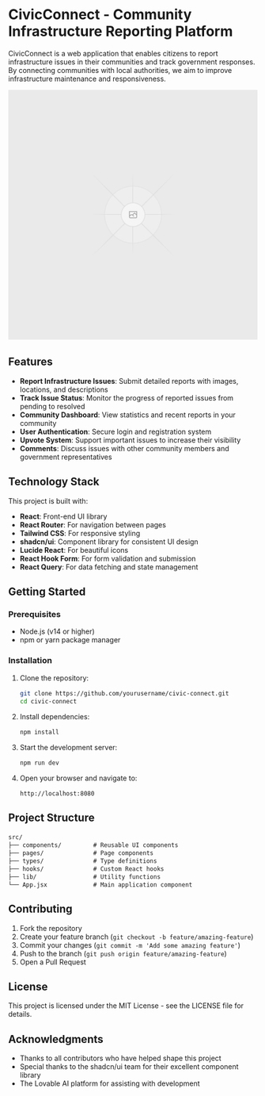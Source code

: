 
# CivicConnect - Community Infrastructure Reporting Platform

CivicConnect is a web application that enables citizens to report infrastructure issues in their communities and track government responses. By connecting communities with local authorities, we aim to improve infrastructure maintenance and responsiveness.

![CivicConnect Interface](public/placeholder.svg)

## Features

- **Report Infrastructure Issues**: Submit detailed reports with images, locations, and descriptions
- **Track Issue Status**: Monitor the progress of reported issues from pending to resolved
- **Community Dashboard**: View statistics and recent reports in your community
- **User Authentication**: Secure login and registration system
- **Upvote System**: Support important issues to increase their visibility
- **Comments**: Discuss issues with other community members and government representatives

## Technology Stack

This project is built with:

- **React**: Front-end UI library
- **React Router**: For navigation between pages
- **Tailwind CSS**: For responsive styling
- **shadcn/ui**: Component library for consistent UI design
- **Lucide React**: For beautiful icons
- **React Hook Form**: For form validation and submission
- **React Query**: For data fetching and state management

## Getting Started

### Prerequisites

- Node.js (v14 or higher)
- npm or yarn package manager

### Installation

1. Clone the repository:
   ```bash
   git clone https://github.com/yourusername/civic-connect.git
   cd civic-connect
   ```

2. Install dependencies:
   ```bash
   npm install
   ```

3. Start the development server:
   ```bash
   npm run dev
   ```

4. Open your browser and navigate to:
   ```
   http://localhost:8080
   ```

## Project Structure

```
src/
├── components/         # Reusable UI components
├── pages/              # Page components
├── types/              # Type definitions
├── hooks/              # Custom React hooks
├── lib/                # Utility functions
└── App.jsx             # Main application component
```

## Contributing

1. Fork the repository
2. Create your feature branch (`git checkout -b feature/amazing-feature`)
3. Commit your changes (`git commit -m 'Add some amazing feature'`)
4. Push to the branch (`git push origin feature/amazing-feature`)
5. Open a Pull Request

## License

This project is licensed under the MIT License - see the LICENSE file for details.

## Acknowledgments

- Thanks to all contributors who have helped shape this project
- Special thanks to the shadcn/ui team for their excellent component library
- The Lovable AI platform for assisting with development

